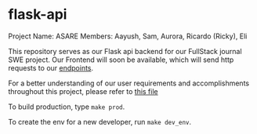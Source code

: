 # flask-api
Project Name: ASARE
Members: Aayush, Sam, Aurora, Ricardo (Ricky), Eli

This repository serves as our Flask api backend for our FullStack journal SWE project. Our Frontend will soon be available, which will send http requests to our [endpoints](server/endpoints.py).

For a better understanding of our user requirements and accomplishments throughout this project, please refer to [this file](docs/ProgressAndGoals.md)

To build production, type `make prod`.

To create the env for a new developer, run `make dev_env`.
